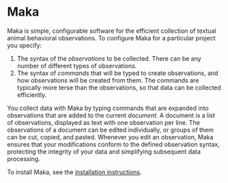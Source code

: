 Maka
====
Maka is simple, configurable software for the efficient collection of textual animal behavioral observations. To configure Maka for a particular project you specify:

1. The syntax of the *observations* to be collected. There can be any number of different types of observations.
2. The syntax of *commands* that will be typed to create observations, and how observations will be created from them. The commands are typically more terse than the observations, so that data can be collected efficiently.

You collect data with Maka by typing commands that are expanded into observations that are added to the current *document*. A document is a list of observations, displayed as text with one observation per line. The observations of a document can be edited individually, or groups of them can be cut, copied, and pasted. Whenever you edit an observation, Maka ensures that your modifications conform to the defined observation syntax, protecting the integrity of your data and simplifying subsequent data processing.

To install Maka, see the [installation instructions](https://github.com/HaroldMills/Maka/wiki/Installation).
